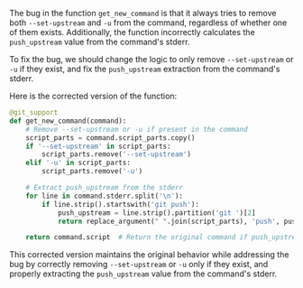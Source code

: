 The bug in the function `get_new_command` is that it always tries to remove both `--set-upstream` and `-u` from the command, regardless of whether one of them exists. Additionally, the function incorrectly calculates the `push_upstream` value from the command's stderr.

To fix the bug, we should change the logic to only remove `--set-upstream` or `-u` if they exist, and fix the `push_upstream` extraction from the command's stderr.

Here is the corrected version of the function:

```python
@git_support
def get_new_command(command):
    # Remove --set-upstream or -u if present in the command
    script_parts = command.script_parts.copy()
    if '--set-upstream' in script_parts:
        script_parts.remove('--set-upstream')
    elif '-u' in script_parts:
        script_parts.remove('-u')

    # Extract push_upstream from the stderr
    for line in command.stderr.split('\n'):
        if line.strip().startswith('git push'):
            push_upstream = line.strip().partition('git ')[2]
            return replace_argument(" ".join(script_parts), 'push', push_upstream)

    return command.script  # Return the original command if push_upstream couldn't be extracted
```

This corrected version maintains the original behavior while addressing the bug by correctly removing `--set-upstream` or `-u` only if they exist, and properly extracting the `push_upstream` value from the command's stderr.